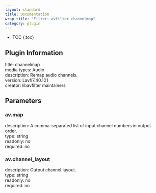 ```yaml
---
layout: standard
title: Documentation
wrap_title: "Filter: avfilter.channelmap"
category: plugin
---
```

* TOC
{:toc}

## Plugin Information

title: channelmap  
media types:
Audio  
description: Remap audio channels.  
version: Lavfi7.40.101  
creator: libavfilter maintainers  

## Parameters

### av.map

  
description:
A comma-separated list of input channel numbers in output order.  
type: string  
readonly: no  
required: no  

### av.channel_layout

  
description:
Output channel layout.  
type: string  
readonly: no  
required: no  

